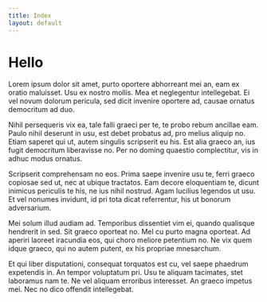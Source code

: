 ```yaml
---
title: Index
layout: default
---
```


# Hello

Lorem ipsum dolor sit amet, purto oportere abhorreant mei an, eam ex oratio maluisset. Usu ex nostro mollis. Mea et neglegentur intellegebat. Ei vel novum dolorum pericula, sed dicit invenire oportere ad, causae ornatus democritum ad duo.

Nihil persequeris vix ea, tale falli graeci per te, te probo rebum ancillae eam. Paulo nihil deserunt in usu, est debet probatus ad, pro melius aliquip no. Etiam saperet qui ut, autem singulis scripserit eu his. Est alia graeco an, ius fugit democritum liberavisse no. Per no doming quaestio complectitur, vis in adhuc modus ornatus.

Scripserit comprehensam no eos. Prima saepe invenire usu te, ferri graeco copiosae sed ut, nec at ubique tractatos. Eam decore eloquentiam te, dicunt inimicus periculis te his, ne ius nihil nostrud. Agam lucilius legendos ut usu. Et vel nonumes invidunt, id pri tota dicat referrentur, his ut bonorum adversarium.

Mei solum illud audiam ad. Temporibus dissentiet vim ei, quando qualisque hendrerit in sed. Sit graeco oporteat no. Mel cu purto magna oporteat. Ad aperiri laoreet iracundia eos, qui choro meliore petentium no. Ne vix quem idque graeco, qui no autem putent, ex his propriae mnesarchum.

Et qui liber disputationi, consequat torquatos est cu, vel saepe phaedrum expetendis in. An tempor voluptatum pri. Usu te aliquam tacimates, stet laboramus nam te. Ne vel aliquam erroribus interesset. An graeco impetus mei. Nec no dico offendit intellegebat.
